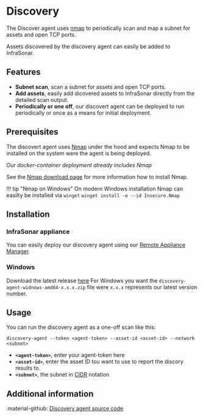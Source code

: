 # Discovery



The Discover agent uses [nmap](https://nmap.org/) to periodically scan and map a subnet for assets and open TCP ports.

Assets discovered by the discovery agent can easily be added to InfraSonar.

## Features

* **Subnet scan**, scan a subnet for assets and open TCP ports.
* **Add assets**, easily add dicovered assets to InfraSonar directly from the detailed scan output.
* **Periodically  or one off**, our discovert agent can be deployed to run periodically or once as a means for initial deployment. 


## Prerequisites

The discovert agent uses [Nmap](https://nmap.org/) under the hood and expects Nmap to be installed on the system were the agent is being deployed.

_Our docker-container deployment already includes Nmap_ 

See the [Nmap download page](https://nmap.org/download.html) for more information how to install Nmap.

!!! tip "Nmap on Windows"
    On modern Windows installation Nmap can easilty be installed via `winget`
    ```
    winget install -e --id Insecure.Nmap
    ```


## Installation

### InfraSonar appliance

You can easily deploy our discovery agent using our [Remote Appliance Manager](../../application/agentcores.md#remote-appliance-manager).


### Windows

Download the latest release [here](https://github.com/infrasonar/discovery-agent/releases/latest)
For Windows you want the `discovery-agent-widnows-amd64-x.x.x.zip` file were `x.x.x` represents our latest version number.


## Usage

You can run the discovery agent as a one-off scan like this:

```
discovery-agent --token <agent-token> --asset-id <asset-id> --network <subnet>
```


* **`<agent-token>`**, enter your agent-token here 
* **`<asset-id>`**, enter the asset ID tou want to use to report the discory results to.
* **`<subnet>`**, the subnet in [CIDR](https://en.wikipedia.org/wiki/Classless_Inter-Domain_Routing) notation

## Additional information

:material-github: [Discovery agent source code](https://github.com/infrasonar/discovery-agent)
